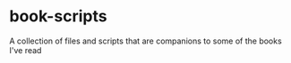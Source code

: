 # book-scripts
A collection of files and scripts that are companions to some of the books I've read
